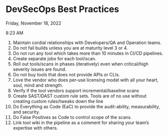 # DevSecOps Best Practices

Friday, November 18, 2022

8:23 AM

1. Maintain cordial relationships with Developers/QA and Operation teams.
2. Do not fail builds unless you are at maturity level 3 or 4.
3. Do not run any tool which takes more than 10 minutes in CI/CD pipelines.
4. Create separate jobs for each tool/scan.
5. Roll out tools/scans in phases (iteratively) even when critical/high severity issues are found.
6. Do not buy tools that does not provide APIs or CLIs.
7. Love the vendor who does per-use licensing model with all your heart, soul, mind and strength.
8. Verify if the tool vendors support incremental/baseline scans
9. Create SAST/DAST custom rule sets. Tools are of no use without creating custom rules/tweaks down the line
10. Do Everything as Code (EaC) to provide the audit-ability, measurability, and security.
11. Do False Positives as Code to control scope of the scans.
12. Link tool wiki in the pipeline as a comment for sharing your team’s expertise with others.
